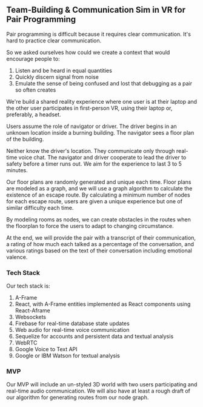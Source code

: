 ## Team-Building & Communication Sim in VR for Pair Programming

Pair programming is difficult because it requires clear communication. It's hard to practice clear communication.

So we asked ourselves how could we create a context that would encourage people to:

1. Listen and be heard in equal quantities
2. Quickly discern signal from noise
3. Emulate the sense of being confused and lost that debugging as a pair so often creates

We're build a shared reality experience where one user is at their laptop and the other user participates in first-person VR, using their laptop or, preferably, a headset.

Users assume the role of navigator or driver. The driver begins in an unknown location inside a burning building. The navigator sees a floor plan of the building.

Neither know the driver's location. They communicate only through real-time voice chat. The navigator and driver cooperate to lead the driver to safety before a timer runs out. We aim for the experience to last 3 to 5 minutes.

Our floor plans are randomly generated and unique each time. Floor plans are modeled as a graph, and we will use a graph algorithm to calculate the existence of an escape route. By calculating a minimum number of nodes for each escape route, users are given a unique experience but one of similar difficulty each time.

By modeling rooms as nodes, we can create obstacles in the routes when the floorplan to force the users to adapt to changing circumstance.

At the end, we will provide the pair with a transcript of their communication, a rating of how much each talked as a percentage of the conversation, and various ratings based on the text of their conversation including emotional valence.

### Tech Stack
Our tech stack is:

1. A-Frame
2. React, with A-Frame entities implemented as React components using React-Aframe
3. Websockets
4. Firebase for real-time database state updates
5. Web audio for real-time voice communication
6. Sequelize for accounts and persistent data and textual analysis
7. WebRTC
8. Google Voice to Text API
9. Google or IBM Watson for textual analysis

### MVP
Our MVP will include an un-styled 3D world with two users participating and real-time audio communication. We will also have at least a rough draft of our algorithm for generating routes from our node graph.
